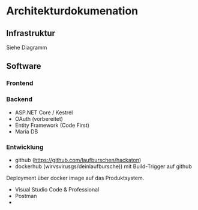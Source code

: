 # Architekturdokumenation

## Infrastruktur

Siehe Diagramm

## Software

### Frontend

### Backend

* ASP.NET Core / Kestrel
* OAuth (vorbereitet)
* Entity Framework (Code First)
* Maria DB

### Entwicklung

* github (https://github.com/laufburschen/hackaton)
* dockerhub (wirvsvirusgs/deinlaufbursche)) mit Build-Trigger auf github

Deployment über docker image auf das Produktsystem.

* Visual Studio Code & Professional
* Postman
*  